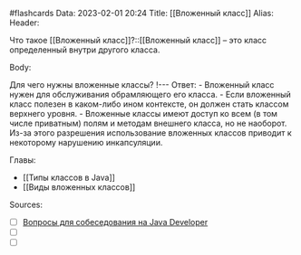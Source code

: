 #flashcards
Data: 2023-02-01 20:24
Title: [[Вложенный класс]]
Alias:
Header:

Что такое [[Вложенный класс]]?::[[Вложенный класс]] – это класс определенный внутри другого класса.
<!--SR:!2023-02-06,2,190-->


Body:


Для чего нужны вложенные классы?
!---
Ответ:
	- Вложенный класс нужен для обслуживания обрамляющего его класса.
	- Если вложенный класс полезен в каком-либо ином контексте, он должен стать классом верхнего уровня.
	- Вложенные классы имеют доступ ко всем (в том числе приватным) полям и методам внешнего класса, но не наоборот. Из-за этого разрешения использование вложенных классов приводит к некоторому нарушению инкапсуляции.
<!--SR:!2023-02-05,1,130-->




Главы:
- [[Типы классов в Java]]
- [[Виды вложенных классов]]


Sources:
- [ ] [Вопросы для собеседования на Java Developer](https://github.com/enhorse/java-interview/blob/master/README.md#%D0%9E%D0%9E%D0%9F)
- [ ] []()
- [ ] []()
